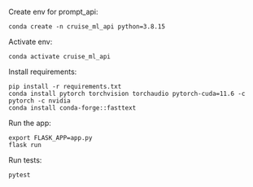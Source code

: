 
Create env for prompt_api:

```
conda create -n cruise_ml_api python=3.8.15
```

Activate env:

```
conda activate cruise_ml_api
```

Install requirements:

```
pip install -r requirements.txt
conda install pytorch torchvision torchaudio pytorch-cuda=11.6 -c pytorch -c nvidia
conda install conda-forge::fasttext
```

Run the app:

```
export FLASK_APP=app.py
flask run
```

Run tests:

```
pytest
```